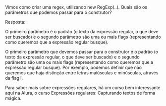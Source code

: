 Vimos como criar uma regex, utilizando new RegExp(..). Quais são os parâmetros que podemos passar para o construtor?

Resposta:

O primeiro parâmetro é o padrão (o texto da expressão regular, o que deve ser buscado) e o segundo parâmetro são uma ou mais flags (representando como queremos que a expressão regular busque).

O primeiro parâmetro que devemos passar para o construtor é o padrão (o texto da expressão regular, o que deve ser buscado) e o segundo parâmetro são uma ou mais flags (representando como queremos que a expressão regular busque). Por exemplo, podemos definir que não queremos que haja distinção entre letras maiúsculas e minúsculas, através da flag i.

Para saber mais sobre expressões regulares, há um curso bem interessante aqui na Alura, o curso Expressões regulares: Capturando textos de forma mágica.